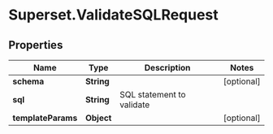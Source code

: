 # Superset.ValidateSQLRequest

## Properties
Name | Type | Description | Notes
------------ | ------------- | ------------- | -------------
**schema** | **String** |  | [optional] 
**sql** | **String** | SQL statement to validate | 
**templateParams** | **Object** |  | [optional] 
